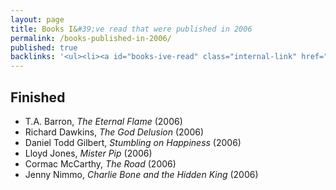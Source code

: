 ```yaml
---
layout: page
title: Books I&#39;ve read that were published in 2006
permalink: /books-published-in-2006/
published: true
backlinks: '<ul><li><a id="books-ive-read" class="internal-link" href="/books-ive-read/">Books I&#39;ve read</a></li></ul>'
---
```




## Finished 
* T.A. Barron, _The Eternal Flame_ (2006) 
* Richard Dawkins, _The God Delusion_ (2006) 
* Daniel Todd Gilbert, _Stumbling on Happiness_ (2006) 
* Lloyd Jones, _Mister Pip_ (2006) 
* Cormac McCarthy, _The Road_ (2006) 
* Jenny Nimmo, _Charlie Bone and the Hidden King_ (2006) 
